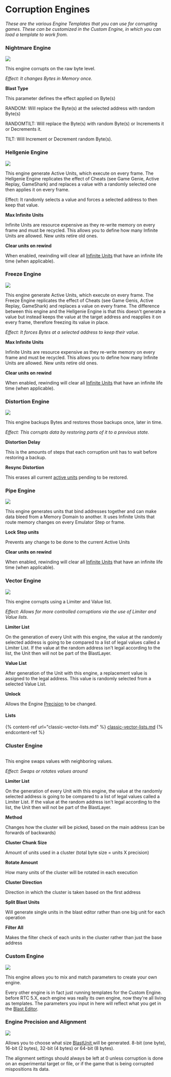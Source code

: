# Corruption Engines

_These are the various Engine Templates that you can use for corrupting games. These can be customized in the Custom Engine, in which you can load a template to work from._

### Nightmare Engine

![](<../../.gitbook/assets/image (38).png>)

This engine corrupts on the raw byte level.

_Effect: It changes Bytes in Memory once._

**Blast Type**

This parameter defines the effect applied on Byte(s)

RANDOM: Will replace the Byte(s) at the selected address with random Byte(s)

RANDOMTILT: Will replace the Byte(s) with random Byte(s) or Increments it or Decrements it.

TILT: Will Increment or Decrement random Byte(s).

### Hellgenie Engine

![](<../../.gitbook/assets/image (28).png>)

This engine generate Active Units, which execute on every frame. The Hellgenie Engine replicates the effect of Cheats (see Game Genie, Active Replay, GameShark) and replaces a value with a randomly selected one then applies it on every frame.

Effect: It randomly selects a value and forces a selected address to then keep that value.

**Max Infinite Units**

Infinite Units are resource expensive as they re-write memory on every frame and must be recycled. This allows you to define how many Infinite Units are allowed. New units retire old ones.

**Clear units on rewind**

When enabled, rewinding will clear all [Infinite Units](concepts-and-vocabulary.md#active-and-infinite-units) that have an infinite life time (when applicable).

### Freeze Engine

![](<../../.gitbook/assets/image (48).png>)

This engine generate Active Units, which execute on every frame. The Freeze Engine replicates the effect of Cheats (see Game Genis, Active Replay, GameShark) and replaces a value on every frame. The difference between this engine and the Hellgenie Engine is that this doesn't generate a value but instead keeps the value at the target address and reapplies it on every frame, therefore freezing its value in place.

_Effect: It forces Bytes at a selected address to keep their value._

**Max Infinite Units**

Infinite Units are resource expensive as they re-write memory on every frame and must be recycled. This allows you to define how many Infinite Units are allowed. New units retire old ones.

**Clear units on rewind**

When enabled, rewinding will clear all [Infinite Units](concepts-and-vocabulary.md#active-and-infinite-units) that have an infinite life time (when applicable).

### Distortion Engine

![](<../../.gitbook/assets/image (24).png>)

This engine backups Bytes and restores those backups once, later in time.

_Effect: This corrupts data by restoring parts of it to a previous state._

**Distortion Delay**

This is the amounts of steps that each corruption unit has to wait before restoring a backup.

**Resync Distortion**

This erases all current [active units](concepts-and-vocabulary.md#active-and-infinite-units) pending to be restored.

### Pipe Engine

![](<../../.gitbook/assets/image (25) (2).png>)

This engine generates units that bind addresses together and can make data bleed from a Memory Domain to another. It uses Infinite Units that route memory changes on every Emulator Step or frame.

**Lock Step units**

Prevents any change to be done to the current Active Units

**Clear units on rewind**

When enabled, rewinding will clear all [Infinite Units](concepts-and-vocabulary.md#active-and-infinite-units) that have an infinite life time (when applicable).

### Vector Engine

![](<../../.gitbook/assets/Vector Engine.png>)

This engine corrupts using a Limiter and Value list.

_Effect: Allows for more controlled corruptions via the use of Limiter and Value lists._

**Limiter List**

On the generation of every Unit with this engine, the value at the randomly selected address is going to be compared to a list of legal values called a Limiter List. If the value at the random address isn't legal according to the list, the Unit then will not be part of the BlastLayer.

**Value List**

After generation of the Unit with this engine, a replacement value is assigned to the legal address. This value is randomly selected from a selected Value List.

**Unlock**

Allows the Engine [Precision](corruption-engines.md#engine-precision-and-alignment) to be changed.

#### **Lists**

{% content-ref url="classic-vector-lists.md" %}
[classic-vector-lists.md](classic-vector-lists.md)
{% endcontent-ref %}

### Cluster Engine

<figure><img src="../../.gitbook/assets/Cluster Engine.png" alt=""><figcaption></figcaption></figure>

This engine swaps values with neighboring values.

_Effect: Swaps or rotates values around_

**Limiter List**

On the generation of every Unit with this engine, the value at the randomly selected address is going to be compared to a list of legal values called a Limiter List. If the value at the random address isn't legal according to the list, the Unit then will not be part of the BlastLayer.

**Method**

Changes how the cluster will be picked, based on the main address (can be forwards of backwards)

**Cluster Chunk Size**

Amount of units used in a cluster (total byte size = units X precision)

**Rotate Amount**

How many units of the cluster will be rotated in each execution

**Cluster Direction**

Direction in which the cluster is taken based on the first address

**Split Blast Units**

Will generate single units in the blast editor rather than one big unit for each operation

**Filter All**

Makes the filter check of each units in the cluster rather than just the base address

### Custom Engine

![](<../../.gitbook/assets/image (26).png>)

This engine allows you to mix and match parameters to create your own engine.

Every other engine is in fact just running templates for the Custom Engine. before RTC 5.X, each engine was really its own engine, now they're all living as templates. The parameters you input in here will reflect what you get in the [Blast Editor](blast-editor.md).

### Engine Precision and Alignment

![](<../../.gitbook/assets/image (44).png>)

Allows you to choose what size [BlastUnit ](concepts-and-vocabulary.md#blastunit)will be generated. 8-bit (one byte), 16-bit (2 bytes), 32-bit (4 bytes) or 64-bit (8 bytes).

The alignment settings should always be left at 0 unless corruption is done on an experimental target or file, or if the game that is being corrupted mispositions its data.
